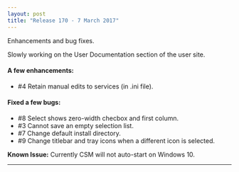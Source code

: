 ```yaml
---
layout: post
title: "Release 170 - 7 March 2017"
---
```

Enhancements and bug fixes.

Slowly working on the User Documentation section of the user site.

#### A few enhancements:
 * #4 Retain manual edits to services (in .ini file).

#### Fixed a few bugs:
 * #8 Select shows zero-width checbox and first column.
 * #3 Cannot save an empty selection list.
 * #7 Change default install directory.
 * #9 Change titlebar and tray icons when a different icon is selected.

**Known Issue:** Currently CSM will not auto-start on Windows 10.

---
